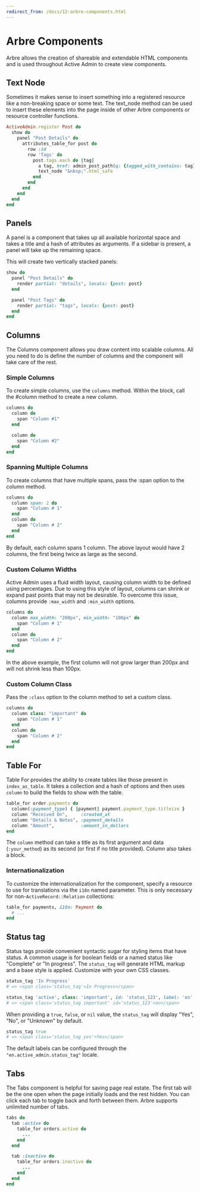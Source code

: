 ```yaml
---
redirect_from: /docs/12-arbre-components.html
---
```


# Arbre Components

Arbre allows the creation of shareable and extendable HTML components and is
used throughout Active Admin to create view components.

## Text Node

Sometimes it makes sense to insert something into a registered resource like a
non-breaking space or some text. The text_node method can be used to insert
these elements into the page inside of other Arbre components or resource
controller functions.

```ruby
ActiveAdmin.register Post do
  show do
    panel "Post Details" do
      attributes_table_for post do
        row :id
        row 'Tags' do
          post.tags.each do |tag|
            a tag, href: admin_post_path(q: {tagged_with_contains: tag})
            text_node "&nbsp;".html_safe
          end
        end
      end
    end
  end
end
```

## Panels

A panel is a component that takes up all available horizontal space and takes a
title and a hash of attributes as arguments. If a sidebar is present, a panel
will take up the remaining space.

This will create two vertically stacked panels:

```ruby
show do
  panel "Post Details" do
    render partial: "details", locals: {post: post}
  end

  panel "Post Tags" do
    render partial: "tags", locals: {post: post}
  end
end
```

## Columns

The Columns component allows you draw content into scalable columns. All you
need to do is define the number of columns and the component will take care of
the rest.

### Simple Columns

To create simple columns, use the `columns` method. Within the block, call
the #column method to create a new column.

```ruby
columns do
  column do
    span "Column #1"
  end

  column do
    span "Column #2"
  end
end
```

### Spanning Multiple Columns

To create columns that have multiple spans, pass the :span option to the column
method.

```ruby
columns do
  column span: 2 do
    span "Column # 1"
  end
  column do
    span "Column # 2"
  end
end
```

By default, each column spans 1 column. The above layout would have 2 columns,
the first being twice as large as the second.

### Custom Column Widths

Active Admin uses a fluid width layout, causing column width to be defined
using percentages. Due to using this style of layout, columns can shrink or
expand past points that may not be desirable. To overcome this issue,
columns provide `:max_width` and `:min_width` options.

```ruby
columns do
  column max_width: "200px", min_width: "100px" do
    span "Column # 1"
  end
  column do
    span "Column # 2"
  end
end
```

In the above example, the first column will not grow larger than 200px and will
not shrink less than 100px.

### Custom Column Class

Pass the `:class` option to the column method to set a custom class.

```ruby
columns do
  column class: "important" do
    span "Column # 1"
  end
  column do
    span "Column # 2"
  end
end
```

## Table For

Table For provides the ability to create tables like those present
in `index_as_table`. It takes a collection and a hash of options and then
uses `column` to build the fields to show with the table.

```ruby
table_for order.payments do
  column(:payment_type) { |payment| payment.payment_type.titleize }
  column "Received On",     :created_at
  column "Details & Notes", :payment_details
  column "Amount",          :amount_in_dollars
end
```

The `column` method can take a title as its first argument and data
(`:your_method`) as its second (or first if no title provided). Column also
takes a block.

### Internationalization

To customize the internationalization for the component, specify a resource to
use for translations via the `i18n` named parameter. This is only necessary for
non-`ActiveRecord::Relation` collections:

```ruby
table_for payments, i18n: Payment do
  # ...
end
```

## Status tag

Status tags provide convenient syntactic sugar for styling items that have
status. A common usage is for boolean fields or a named status like "Complete"
or "In progress". The `status_tag` will generate HTML markup and a base style
is applied. Customize with your own CSS classes.

```ruby
status_tag 'In Progress'
# => <span class='status_tag'>In Progress</span>

status_tag 'active', class: 'important', id: 'status_123', label: 'on'
# => <span class='status_tag important' id='status_123'>on</span>
```

When providing a `true`, `false`, or `nil` value, the `status_tag` will display
"Yes", "No", or "Unknown" by default.

```ruby
status_tag true
# => <span class='status_tag yes'>Yes</span>
```

The default labels can be configured through the `"en.active_admin.status_tag"`
locale.

## Tabs

The Tabs component is helpful for saving page real estate. The first tab will be
the one open when the page initially loads and the rest hidden. You can click
each tab to toggle back and forth between them. Arbre supports unlimited number
of tabs.

```ruby
tabs do
  tab :active do
    table_for orders.active do
      ...
    end
  end

  tab :inactive do
    table_for orders.inactive do
      ...
    end
  end
end
```
